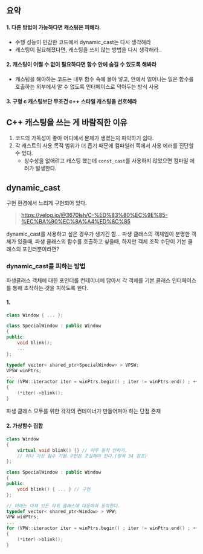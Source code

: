 ## 요약
#### 1. 다른 방법이 가능하다면 캐스팅은 피해라.
  * 수행 성능이 민감한 코드에서 dynamic_cast는 다시 생각해라
  * 캐스팅이 필요해졌다면, 캐스팅을 쓰지 않는 방법을 다시 생각해라..
    
#### 2. 캐스팅이 어쩔 수 없이 필요하다면 함수 안에 숨길 수 있도록 해봐라
  * 캐스팅을 해야하는 코드는 내부 함수 속에 몰아 넣고, 안에서 일어나는 일은 함수를 호출하는 외부에서 알 수 없도록 인터페이스로 막아두는 방식 사용
#### 3. 구형 c 캐스팅보단 무조건 c++ 스타일 캐스팅을 선호해라

## C++ 캐스팅을 쓰는 게 바람직한 이유
1. 코드의 가독성이 좋아 어디에서 문제가 생겼는지 파악하기 쉽다.
2. 각 캐스트의 사용 목적 범위가 더 좁기 때문에 컴파일러 쪽에서 사용 에러를 진단할 수 있다.
    * 상수성을 없애려고 캐스팅 했는데 `const_cast`를 사용하지 않았으면 컴파일 에러가 발생한다.

## dynamic_cast
구현 환경에서 느리게 구현되어 있다.
> https://velog.io/@3670lsh/C-%ED%83%80%EC%9E%85-%EC%BA%90%EC%8A%A4%ED%8C%85

dynamic_cast를 사용하고 싶은 경우가 생기긴 함...
파생 클래스의 객체임이 분명한 객체가 있을때, 파생 클래스의 함수를 호출하고 싶을때, 하지만 객체 조작 수단이 기본 클래스의 포인터뿐이라면?

### dynamic_cast를 피하는 방법
파생클래스 객체에 대한 포인터를 컨테이너에 담아서 각 객체를 기본 클래스 인터페이스를 통해 조작하는 것을 피하도록 한다.
#### 1. 
``` cpp
class Window { ... };

class SpecialWindow : public Window
{
public:
    void blink();
    ...
};

typedef vector< shared_ptr<SpecialWindow> > VPSW;
VPSW winPtrs;
...
for (VPW::iteractor iter = winPtrs.begin() ; iter != winPtrs.end() ; ++iter)
{
    (*iter)->blink();
}
```
파생 클래스 모두를 위한 각각의 컨테이너가 만들어져야 하는 단점 존재 

#### 2. 가상함수 집합
``` cpp
class Window
{
    virtual void blink() {} // 아무 동작 안하기.
    // 허나 가상 함수 기본 구현은 조심해야 한다.(항목 34 참조)
};

class SpecialWindow : public Window
{
public:
    void blink() { ... } // 구현
};

// 아래는 이제 모든 하위 클래스에 대응하여 동작한다.
typedef vector< shared_ptr<Window> > VPW;
VPW winPtrs;
...
for (VPW::iteractor iter = winPtrs.begin() ; iter != winPtrs.end() ; ++iter)
{
    (*iter)->blink();
}
```
